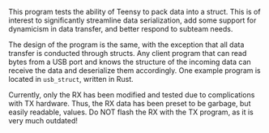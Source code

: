 This program tests the ability of Teensy to pack data into a struct. This is of interest to significantly streamline
data serialization, add some support for dynamicism in data transfer, and better respond to subteam needs.

The design of the program is the same, with the exception that all data transfer is conducted through structs.
Any client program that can read bytes from a USB port and knows the structure of the incoming data
can receive the data and deserialize them accordingly. One example program is located in `usb_struct`, written in Rust.

Currently, only the RX has been modified and tested due to complications with TX hardware. Thus, the RX
data has been preset to be garbage, but easily readable, values.
Do NOT flash the RX with the TX program, as it is very much outdated!